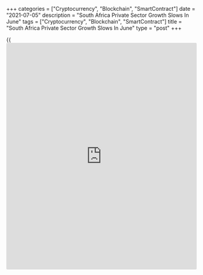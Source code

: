+++
categories = ["Cryptocurrency", "Blockchain", "SmartContract"]
date = "2021-07-05"
description = "South Africa Private Sector Growth Slows In June"
tags = ["Cryptocurrency", "Blockchain", "SmartContract"]
title = "South Africa Private Sector Growth Slows In June"
type = "post"
+++

{{<iframe id="large-banner" src="https://www.bounty.group/#slide=13.0" width="100%" height="600" scrolling="no" style="border: 0px solid rgb(216, 221, 230); border-radius: 3px;">}}

South Africa's private sector expanded at a softer pace in June, survey
data from IHS Markit showed on Monday.

The headline Purchasing Managers' Index rose to 51.0 in June from 53.2
in May. Any reading above 50 indicates expansion in the sector.

Output declined for the first time in six months in June and and new
[business][1] remained unchanged. New export orders fell for the first
time in three months.

Employment and backlogs of work increased in June, with both series
rising at the fastest rate since November 2012. Suppliers' delivery time
lengthened.

Input price inflation rose at the quickest rate since October 2018 and
output charge inflation eased to the lowest in three months in June.

Business confidence weakened for the second month in a row in June amid
concerns of Covid-19 restrictions affecting the economic activity in the
near future.

"That said, the move to Level 4 at the end of June will likely lead to a
sharper decline in activity over July," David Owen, an economist at IHS
Markit, said.

For comments and feedback [contact](https://www.playgroundfx.com/contact/): editorial@rtt[news](https://www.letsplayfx.com/blog/forex-news-website/).com

[Economic News][2]

 **What parts of the world are seeing the best (and worst) economic
performances lately? Click[here][3] to check out our [Econ Scorecard][3]
and find out! See up-to-the-moment [ranking](https://www.playgroundfx.com/blog/crypto-exchange-ranking/)s for the best and worst
performers in [GDP][4], [unemployment rate][5], [inflation][6] and much
more.**

   1. www.rtt[news](https://www.letsplayfx.com/blog/forex-news-website/).com/Content/Business.aspx
   2. www.rtt[news](https://www.letsplayfx.com/blog/forex-news-website/).com/Content/EconomicNews.aspx
   3. www.rtt[news](https://www.letsplayfx.com/blog/forex-news-website/).com/economic-scorecard/world-rank/retail-sales/highest-performance.aspx
   4. www.rtt[news](https://www.letsplayfx.com/blog/forex-news-website/).com/economic-scorecard/world-rank/GDP/highest-performance.aspx
   5. www.rtt[news](https://www.letsplayfx.com/blog/forex-news-website/).com/economic-scorecard/world-rank/unemployment-rate/lowest-performance.aspx
   6. www.rtt[news](https://www.letsplayfx.com/blog/forex-news-website/).com/economic-scorecard/world-rank/CPI/highest-performance.aspx